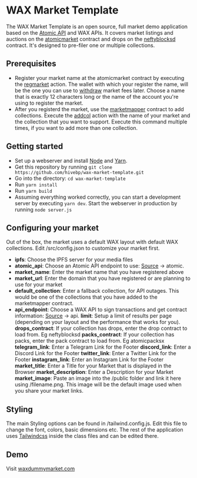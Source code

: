# WAX Market Template

The WAX Market Template is an open source, full market demo application based on the [Atomic API](https://wax.api.atomicassets.io/docs/#) and WAX APIs. It covers market listings and auctions on the [atomicmarket](https://wax.bloks.io/account/atomicmarket) contract and drops on the [neftyblocksd](https://wax.bloks.io/account/neftyblocksd) contract. It's designed to pre-filer one or multiple collections.

## Prerequisites

-   Register your market name at the atomicmarket contract by executing the [regmarket](https://wax.bloks.io/account/atomicmarket?loadContract=true&tab=Actions&account=atomicmarket&scope=atomicmarket&limit=100&action=regmarket) action. The wallet with which your register the name, will be the one you can use to [withdraw](https://wax.bloks.io/account/atomicmarket?loadContract=true&tab=Actions&account=atomicmarket&scope=atomicmarket&limit=100&action=withdraw) market fees later. Choose a name that is exactly 12 characters long or the name of the account you're using to register the market.
-   After you registerd the market, use the [marketmapper](https://wax.bloks.io/account/marketmapper) contract to add collections. Execute the [addcol](https://wax.bloks.io/account/marketmapper?loadContract=true&tab=Actions&account=marketmapper&scope=marketmapper&limit=100&action=addcol) action with the name of your market and the collection that you want to support. Execute this command multiple times, if you want to add more than one collection.

## Getting started

-   Set up a webserver and install [Node](https://nodejs.org/en/download/) and [Yarn](https://classic.yarnpkg.com/en/docs/install/#debian-stable).
-   Get this repository by running `git clone https://github.com/hivebp/wax-market-template.git`
-   Go into the directory: `cd wax-market-template`
-   Run `yarn install`
-   Run `yarn build`
-   Assuming everything worked correctly, you can start a development server by executing `yarn dev`. Start the webserver in production by running `node server.js`

## Configuring your market

Out of the box, the market uses a default WAX layout with default WAX collections. Edit /src/config.json to customize your market first.

-   **ipfs**: Choose the IPFS server for your media files
-   **atomic_api**: Choose an Atomic API endpoint to use: [Source](https://tools.ledgerwise.io/) -> atomic.
-   **market_name**: Enter the market name that you have registered above
-   **market_url**: Enter the domain that you have registered or are planning to use for your market
-   **default_collection**: Enter a fallback collection, for API outages. This would be one of the collections that you have added to the marketmapper contract.
-   **api_endpoint**: Choose a WAX API to sign transactions and get contract information: [Source](https://tools.ledgerwise.io/) -> api.
    **limit**: Setup a limit of results per page (depending on your layout and the performance that works for you).  
    **drops_contract**: If your collection has drops, enter the drop contract to load from. Eg neftyblocksd
    **packs_contract**: If your collection has packs, enter the pack contract to load from. Eg atomicpacksx
    **telegram_link**: Enter a Telegram Link for the Footer
    **discord_link**: Enter a Discord Link for the Footer
    **twitter_link**: Enter a Twitter Link for the Footer
    **instagram_link**: Enter an Instagram Link for the Footer
    **market_title**: Enter a Title for your Market that is displayed in the Browser
    **market_description**: Enter a Description for your Market
    **market_image**: Paste an image into the /public folder and link it here using /filename.png. This image will be the default image used when you share your market links.

## Styling

The main Styling options can be found in /tailwind.config.js. Edit this file to change the font, colors, basic dimensions etc. The rest of the application uses [Tailwindcss](https://tailwindcss.com/) inside the class files and can be edited there.

## Demo

Visit [waxdummymarket.com](https://waxdummymarket.com)
